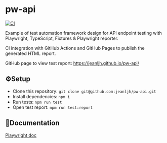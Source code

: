# pw-api
[![CI](https://github.com/jeanljh/pw-api/actions/workflows/main.yml/badge.svg)](https://github.com/jeanljh/pw-api/actions/workflows/main.yml)

Example of test automation framework design for API endpoint testing with Playwright, TypeScript, Fixtures & Playwright reporter.

CI integration with GitHub Actions and GitHub Pages to publish the generated HTML report.

GitHub page to view test report: https://jeanljh.github.io/pw-api/

## ⚙Setup
* Clone this repository: `git clone git@github.com:jeanljh/pw-api.git`
* Install dependencies: `npm i`
* Run tests: `npm run test`
* Open test report: `npm run test:report`

## 📖Documentation
<a href="https://playwright.dev/docs/intro">Playwright doc</a>
